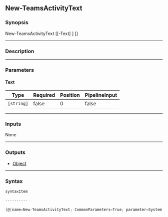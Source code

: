 New-TeamsActivityText
---------------------




### Synopsis

New-TeamsActivityText [[-Text] <string>] [<CommonParameters>]




---


### Description


---


### Parameters
#### **Text**




|Type      |Required|Position|PipelineInput|
|----------|--------|--------|-------------|
|`[string]`|false   |0       |false        |





---


### Inputs
None




---


### Outputs
* [Object](https://learn.microsoft.com/en-us/dotnet/api/System.Object)






---


### Syntax
```PowerShell
syntaxItem
```
```PowerShell
----------
```
```PowerShell
{@{name=New-TeamsActivityText; CommonParameters=True; parameter=System.Object[]}}
```
